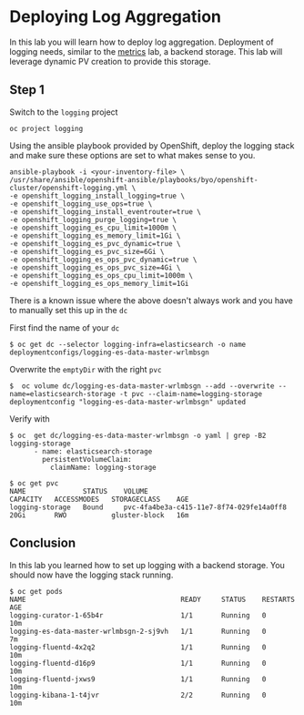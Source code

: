 # Deploying Log Aggregation

In this lab you will learn how to deploy log aggregation. Deployment of logging needs, similar to the [metrics](deploying_metrics.md) lab, a backend storage. This lab will leverage dynamic PV creation to provide this storage.

## Step 1

Switch to the `logging` project

```
oc project logging
```

Using the ansible playbook provided by OpenShift, deploy the logging stack and make sure these options are set to what makes sense to you.

```
ansible-playbook -i <your-inventory-file> \
/usr/share/ansible/openshift-ansible/playbooks/byo/openshift-cluster/openshift-logging.yml \
-e openshift_logging_install_logging=true \
-e openshift_logging_use_ops=true \
-e openshift_logging_install_eventrouter=true \
-e openshift_logging_purge_logging=true \
-e openshift_logging_es_cpu_limit=1000m \
-e openshift_logging_es_memory_limit=1Gi \
-e openshift_logging_es_pvc_dynamic=true \
-e openshift_logging_es_pvc_size=6Gi \
-e openshift_logging_es_ops_pvc_dynamic=true \
-e openshift_logging_es_ops_pvc_size=4Gi \
-e openshift_logging_es_ops_cpu_limit=1000m \
-e openshift_logging_es_ops_memory_limit=1Gi 

```

There is a known issue where the above doesn't always work and you have to manually set this up in the `dc`

First find the name of your `dc`

```
$ oc get dc --selector logging-infra=elasticsearch -o name
deploymentconfigs/logging-es-data-master-wrlmbsgn
```

Overwrite the `emptyDir` with the right `pvc`
```
$  oc volume dc/logging-es-data-master-wrlmbsgn --add --overwrite --name=elasticsearch-storage -t pvc --claim-name=logging-storage
deploymentconfig "logging-es-data-master-wrlmbsgn" updated
```

Verify with
```
$ oc  get dc/logging-es-data-master-wrlmbsgn -o yaml | grep -B2 logging-storage
      - name: elasticsearch-storage
        persistentVolumeClaim:
          claimName: logging-storage

$ oc get pvc
NAME              STATUS    VOLUME                                     CAPACITY   ACCESSMODES   STORAGECLASS    AGE
logging-storage   Bound     pvc-4fa4be3a-c415-11e7-8f74-029fe14a0ff8   20Gi       RWO           gluster-block   16m

```

## Conclusion

In this lab you learned how to set up logging with a backend storage. You should now have the logging stack  running.

```
$ oc get pods
NAME                                      READY     STATUS    RESTARTS   AGE
logging-curator-1-65b4r                   1/1       Running   0          10m
logging-es-data-master-wrlmbsgn-2-sj9vh   1/1       Running   0          7m
logging-fluentd-4x2q2                     1/1       Running   0          10m
logging-fluentd-d16p9                     1/1       Running   0          10m
logging-fluentd-jxws9                     1/1       Running   0          10m
logging-kibana-1-t4jvr                    2/2       Running   0          10m
```
